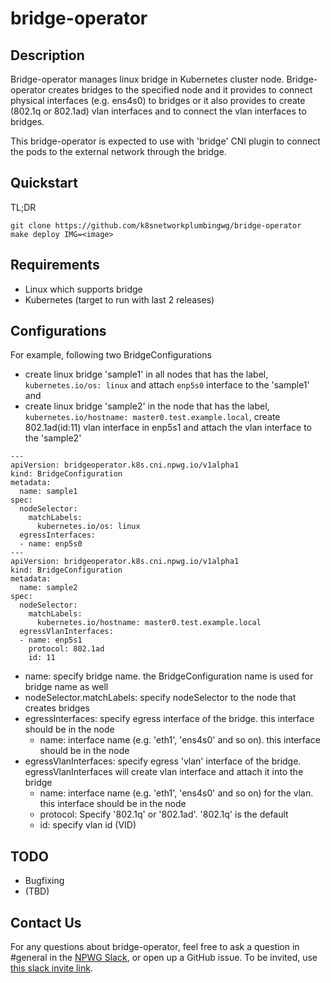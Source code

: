 # bridge-operator

## Description
Bridge-operator manages linux bridge in Kubernetes cluster node. Bridge-operator creates bridges to the specified node and it provides to connect physical interfaces (e.g. ens4s0) to bridges or it also provides to create (802.1q or 802.1ad) vlan interfaces and to connect the vlan interfaces to bridges.

This bridge-operator is expected to use with 'bridge' CNI plugin to connect the pods to the external network through the bridge.

## Quickstart

TL;DR
```
git clone https://github.com/k8snetworkplumbingwg/bridge-operator
make deploy IMG=<image>
```

## Requirements

- Linux which supports bridge
- Kubernetes (target to run with last 2 releases)

## Configurations

For example, following two BridgeConfigurations
- create linux bridge 'sample1' in all nodes that has the label, `kubernetes.io/os: linux` and attach `enp5s0` interface to the 'sample1' and
- create linux bridge 'sample2' in the node that has the label, `kubernetes.io/hostname: master0.test.example.local`, create 802.1ad(id:11) vlan interface in enp5s1 and attach the vlan interface to the 'sample2'

```
---
apiVersion: bridgeoperator.k8s.cni.npwg.io/v1alpha1
kind: BridgeConfiguration
metadata:
  name: sample1
spec:
  nodeSelector:
    matchLabels:
      kubernetes.io/os: linux
  egressInterfaces:
  - name: enp5s0
---
apiVersion: bridgeoperator.k8s.cni.npwg.io/v1alpha1
kind: BridgeConfiguration
metadata:
  name: sample2
spec:
  nodeSelector:
    matchLabels:
      kubernetes.io/hostname: master0.test.example.local
  egressVlanInterfaces:
  - name: enp5s1
    protocol: 802.1ad
    id: 11
```

- name: specify bridge name. the BridgeConfiguration name is used for bridge name as well
- nodeSelector.matchLabels: specify nodeSelector to the node that creates bridges
- egressInterfaces: specify egress interface of the bridge. this interface should be in the node
  - name: interface name (e.g. 'eth1', 'ens4s0' and so on). this interface should be in the node
- egressVlanInterfaces: specify egress 'vlan' interface of the bridge. egressVlanInterfaces will create vlan interface and attach it into the bridge
  - name: interface name (e.g. 'eth1', 'ens4s0' and so on) for the vlan. this interface should be in the node
  - protocol: Specify '802.1q' or '802.1ad'. '802.1q' is the default
  - id: specify vlan id (VID)

## TODO

* Bugfixing
* (TBD)

## Contact Us

For any questions about bridge-operator, feel free to ask a question in #general in the [NPWG Slack](https://npwg-team.slack.com/), or open up a GitHub issue. To be invited, use [this slack invite link](https://join.slack.com/t/npwg-team/shared_invite/zt-1u2vmsn2b-tKdOokdPY73zn9B32JoAOg).

